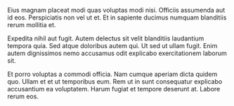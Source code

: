 Eius magnam placeat modi quas voluptas modi nisi. Officiis assumenda aut id eos. Perspiciatis non vel ut et. Et in sapiente ducimus numquam blanditiis rerum mollitia et.
 Expedita nihil aut fugit. Autem delectus sit velit blanditiis laudantium tempora quia. Sed atque doloribus autem qui. Ut sed ut ullam fugit. Enim autem dignissimos nemo accusamus odit explicabo exercitationem laborum sit.
 Et porro voluptas a commodi officia. Nam cumque aperiam dicta quidem quo. Ullam et et ut temporibus eum. Rem ut in sunt consequatur explicabo accusantium ea voluptatem. Harum fugiat et tempore deserunt at. Labore rerum eos.